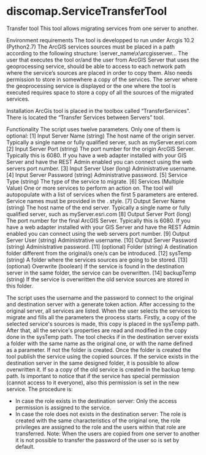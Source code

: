 # discomap.ServiceTransferTool
Transfer tool
This tool allows migrating services from one server to another. 
	
Environment requirements
The tool is developped to run under Arcgis 10.2 (Python2.7)
The ArcGIS services sources must be placed in a path according to the following structure: \\server_name\x\arcgisserver\...
The user that executes the tool or/and the user from ArcGIS Server that uses the geoprocessing service, should be able to access to each network path where the service’s sources are placed in order to copy them. Also needs permission to store in somewhere a copy of the services. 
The server where the geoprocessing service is displayed or the one where the tool is executed requires space to store a copy of all the sources of the migrated services.

Installation
ArcGis tool is placed in the toolbox called “TransferServices”. There is located the “Transfer Services between Servers” tool.


Functionality
The script uses twelve parameters. Only one of them is optional:
[1] Input Server Name (string)
The host name of the origin server. Typically a single name or fully qualified server, such as myServer.esri.com
[2] Input Server Port (string)
The port number for the origin ArcGIS Server. Typically this is 6080. If you have a web adapter installed with your GIS Server and have the REST Admin enabled you can connect using the web servers port number.
[3] Input Server User (long)
Administrative username.
[4] Input Server Password (string) 
Administrative password.
[5] Service Type (string)
The type of the service to migrate.
[6] Services (Multiple Value)
One or more services to perform an action on. The tool will autopopulate with a list of services when the first 5 parameters are entered. Service names must be provided in the <ServiceName>.<ServiceType> style.
[7] Output Server Name (string)
The host name of the end server. Typically a single name or fully qualified server, such as myServer.esri.com
[8] Output Server Port (long)
The port number for the final ArcGIS Server. Typically this is 6080. If you have a web adapter installed with your GIS Server and have the REST Admin enabled you can connect using the web servers port number.
[9] Output Server User (string)
Administrative username.
[10] Output Server Password (string)
Administrative password.
[11] (optional) Folder (string)
A destination folder different from the original/s one/s can be introduced.
[12] sysTemp (string)
A folder where the services sources are going to be stored.
[13] (optional) Overwrite (boolean)
If the service is found in the destination server in the same folder, the service can be overwritten.
[14] backupTemp (string)
If the service is overwritten the old service sources are stored in this folder.


The script uses the username and the password to connect to the original and destination server with a generate token action. After accessing to the original server, all services are listed. When the user selects the services to migrate and fills all the parameters the process starts.
Firstly, a copy of the selected service's sources is made, this copy is placed in the sysTemp path. After that, all the service's properties are read and modified in the copy done in the sysTemp path. 
The tool checks if in the destination server exists a folder with the same name as the original one, or with the name defined as a parameter. If not the folder is created. Once the folder is created the tool publish the service using the copied sources. 
If the service exists in the destination server in the same designed folder, it is possible to allow overwritten it. If so a copy of the old service is created in the backup temp path.
Is important to notice that if the service has special permission (cannot access to it everyone), also this permission is set in the new service. The procedure is: 
-	In case the role exists in the destination server: Only the access permission is assigned to the service.
-	In case the role does not exists in the destination server: The role is created with the same characteristics of the original one, the role privileges are assigned to the role and the users within that role are transferred.
Note: When the users are copied from one server to another it is not possible to transfer the password of the user so is set by default.

